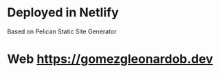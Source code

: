 # Deployed in Netlify

Based on Pelican Static Site Generator

# Web **https://gomezgleonardob.dev**

